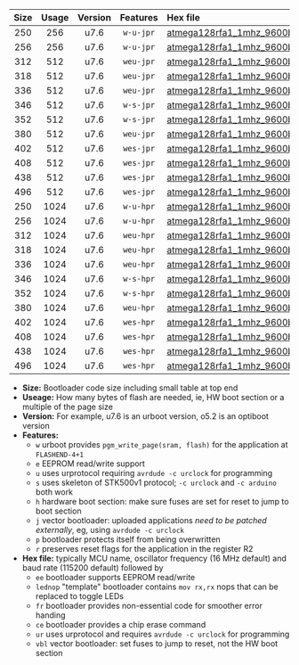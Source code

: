 |Size|Usage|Version|Features|Hex file|
|:-:|:-:|:-:|:-:|:--|
|250|256|u7.6|`w-u-jpr`|[atmega128rfa1_1mhz_9600bps_ur_vbl.hex](https://raw.githubusercontent.com/stefanrueger/urboot/main//atmega128rfa1_1mhz_9600bps_ur_vbl.hex)|
|256|256|u7.6|`w-u-jpr`|[atmega128rfa1_1mhz_9600bps_lednop_ur_vbl.hex](https://raw.githubusercontent.com/stefanrueger/urboot/main//atmega128rfa1_1mhz_9600bps_lednop_ur_vbl.hex)|
|312|512|u7.6|`weu-jpr`|[atmega128rfa1_1mhz_9600bps_ee_ur_vbl.hex](https://raw.githubusercontent.com/stefanrueger/urboot/main//atmega128rfa1_1mhz_9600bps_ee_ur_vbl.hex)|
|318|512|u7.6|`weu-jpr`|[atmega128rfa1_1mhz_9600bps_ee_lednop_ur_vbl.hex](https://raw.githubusercontent.com/stefanrueger/urboot/main//atmega128rfa1_1mhz_9600bps_ee_lednop_ur_vbl.hex)|
|336|512|u7.6|`weu-jpr`|[atmega128rfa1_1mhz_9600bps_ee_lednop_fr_ur_vbl.hex](https://raw.githubusercontent.com/stefanrueger/urboot/main//atmega128rfa1_1mhz_9600bps_ee_lednop_fr_ur_vbl.hex)|
|346|512|u7.6|`w-s-jpr`|[atmega128rfa1_1mhz_9600bps_vbl.hex](https://raw.githubusercontent.com/stefanrueger/urboot/main//atmega128rfa1_1mhz_9600bps_vbl.hex)|
|352|512|u7.6|`w-s-jpr`|[atmega128rfa1_1mhz_9600bps_lednop_vbl.hex](https://raw.githubusercontent.com/stefanrueger/urboot/main//atmega128rfa1_1mhz_9600bps_lednop_vbl.hex)|
|380|512|u7.6|`weu-jpr`|[atmega128rfa1_1mhz_9600bps_ee_lednop_fr_ce_ur_vbl.hex](https://raw.githubusercontent.com/stefanrueger/urboot/main//atmega128rfa1_1mhz_9600bps_ee_lednop_fr_ce_ur_vbl.hex)|
|402|512|u7.6|`wes-jpr`|[atmega128rfa1_1mhz_9600bps_ee_vbl.hex](https://raw.githubusercontent.com/stefanrueger/urboot/main//atmega128rfa1_1mhz_9600bps_ee_vbl.hex)|
|408|512|u7.6|`wes-jpr`|[atmega128rfa1_1mhz_9600bps_ee_lednop_vbl.hex](https://raw.githubusercontent.com/stefanrueger/urboot/main//atmega128rfa1_1mhz_9600bps_ee_lednop_vbl.hex)|
|438|512|u7.6|`wes-jpr`|[atmega128rfa1_1mhz_9600bps_ee_lednop_fr_vbl.hex](https://raw.githubusercontent.com/stefanrueger/urboot/main//atmega128rfa1_1mhz_9600bps_ee_lednop_fr_vbl.hex)|
|496|512|u7.6|`wes-jpr`|[atmega128rfa1_1mhz_9600bps_ee_lednop_fr_ce_vbl.hex](https://raw.githubusercontent.com/stefanrueger/urboot/main//atmega128rfa1_1mhz_9600bps_ee_lednop_fr_ce_vbl.hex)|
|250|1024|u7.6|`w-u-hpr`|[atmega128rfa1_1mhz_9600bps_ur.hex](https://raw.githubusercontent.com/stefanrueger/urboot/main//atmega128rfa1_1mhz_9600bps_ur.hex)|
|256|1024|u7.6|`w-u-hpr`|[atmega128rfa1_1mhz_9600bps_lednop_ur.hex](https://raw.githubusercontent.com/stefanrueger/urboot/main//atmega128rfa1_1mhz_9600bps_lednop_ur.hex)|
|312|1024|u7.6|`weu-hpr`|[atmega128rfa1_1mhz_9600bps_ee_ur.hex](https://raw.githubusercontent.com/stefanrueger/urboot/main//atmega128rfa1_1mhz_9600bps_ee_ur.hex)|
|318|1024|u7.6|`weu-hpr`|[atmega128rfa1_1mhz_9600bps_ee_lednop_ur.hex](https://raw.githubusercontent.com/stefanrueger/urboot/main//atmega128rfa1_1mhz_9600bps_ee_lednop_ur.hex)|
|336|1024|u7.6|`weu-hpr`|[atmega128rfa1_1mhz_9600bps_ee_lednop_fr_ur.hex](https://raw.githubusercontent.com/stefanrueger/urboot/main//atmega128rfa1_1mhz_9600bps_ee_lednop_fr_ur.hex)|
|346|1024|u7.6|`w-s-hpr`|[atmega128rfa1_1mhz_9600bps.hex](https://raw.githubusercontent.com/stefanrueger/urboot/main//atmega128rfa1_1mhz_9600bps.hex)|
|352|1024|u7.6|`w-s-hpr`|[atmega128rfa1_1mhz_9600bps_lednop.hex](https://raw.githubusercontent.com/stefanrueger/urboot/main//atmega128rfa1_1mhz_9600bps_lednop.hex)|
|380|1024|u7.6|`weu-hpr`|[atmega128rfa1_1mhz_9600bps_ee_lednop_fr_ce_ur.hex](https://raw.githubusercontent.com/stefanrueger/urboot/main//atmega128rfa1_1mhz_9600bps_ee_lednop_fr_ce_ur.hex)|
|402|1024|u7.6|`wes-hpr`|[atmega128rfa1_1mhz_9600bps_ee.hex](https://raw.githubusercontent.com/stefanrueger/urboot/main//atmega128rfa1_1mhz_9600bps_ee.hex)|
|408|1024|u7.6|`wes-hpr`|[atmega128rfa1_1mhz_9600bps_ee_lednop.hex](https://raw.githubusercontent.com/stefanrueger/urboot/main//atmega128rfa1_1mhz_9600bps_ee_lednop.hex)|
|438|1024|u7.6|`wes-hpr`|[atmega128rfa1_1mhz_9600bps_ee_lednop_fr.hex](https://raw.githubusercontent.com/stefanrueger/urboot/main//atmega128rfa1_1mhz_9600bps_ee_lednop_fr.hex)|
|496|1024|u7.6|`wes-hpr`|[atmega128rfa1_1mhz_9600bps_ee_lednop_fr_ce.hex](https://raw.githubusercontent.com/stefanrueger/urboot/main//atmega128rfa1_1mhz_9600bps_ee_lednop_fr_ce.hex)|

- **Size:** Bootloader code size including small table at top end
- **Useage:** How many bytes of flash are needed, ie, HW boot section or a multiple of the page size
- **Version:** For example, u7.6 is an urboot version, o5.2 is an optiboot version
- **Features:**
  + `w` urboot provides `pgm_write_page(sram, flash)` for the application at `FLASHEND-4+1`
  + `e` EEPROM read/write support
  + `u` uses urprotocol requiring `avrdude -c urclock` for programming
  + `s` uses skeleton of STK500v1 protocol; `-c urclock` and `-c arduino` both work
  + `h` hardware boot section: make sure fuses are set for reset to jump to boot section
  + `j` vector bootloader: uploaded applications *need to be patched externally*, eg, using `avrdude -c urclock`
  + `p` bootloader protects itself from being overwritten
  + `r` preserves reset flags for the application in the register R2
- **Hex file:** typically MCU name, oscillator frequency (16 MHz default) and baud rate (115200 default) followed by
  + `ee` bootloader supports EEPROM read/write
  + `lednop` "template" bootloader contains `mov rx,rx` nops that can be replaced to toggle LEDs
  + `fr` bootloader provides non-essential code for smoother error handing
  + `ce` bootloader provides a chip erase command
  + `ur` uses urprotocol and requires `avrdude -c urclock` for programming
  + `vbl` vector bootloader: set fuses to jump to reset, not the HW boot section
